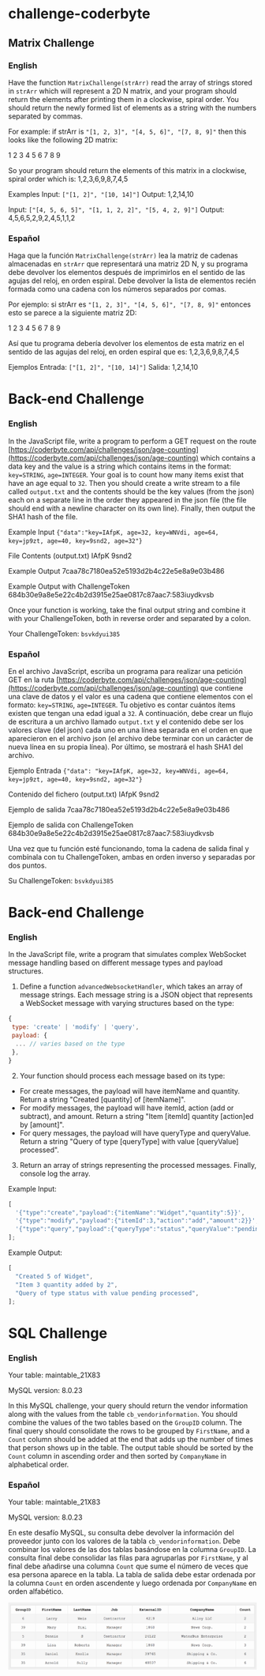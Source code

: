 # challenge-coderbyte

## Matrix Challenge

### English

Have the function `MatrixChallenge(strArr)` read the array of strings stored in `strArr` which will represent a 2D N matrix, and your program should return the elements after printing them in a clockwise, spiral order. You should return the newly formed list of elements as a string with the numbers separated by commas.

For example: if strArr is `"[1, 2, 3]", "[4, 5, 6]", "[7, 8, 9]"` then this looks like the following 2D matrix:

1 2 3
4 5 6
7 8 9

So your program should return the elements of this matrix in a clockwise, spiral order which is: 1,2,3,6,9,8,7,4,5

Examples Input: `["[1, 2]", "[10, 14]"]`
Output: 1,2,14,10

Input: `["[4, 5, 6, 5]", "[1, 1, 2, 2]", "[5, 4, 2, 9]"]`
Output: 4,5,6,5,2,9,2,4,5,1,1,2

### Español

Haga que la función `MatrixChallenge(strArr)` lea la matriz de cadenas almacenadas en `strArr` que representará una matriz 2D N, y su programa debe devolver los elementos después de imprimirlos en el sentido de las agujas del reloj, en orden espiral. Debe devolver la lista de elementos recién formada como una cadena con los números separados por comas.

Por ejemplo: si strArr es `"[1, 2, 3]", "[4, 5, 6]", "[7, 8, 9]"` entonces esto se parece a la siguiente matriz 2D:

1 2 3
4 5 6
7 8 9

Así que tu programa debería devolver los elementos de esta matriz en el sentido de las agujas del reloj, en orden espiral que es: 1,2,3,6,9,8,7,4,5

Ejemplos Entrada: `["[1, 2]", "[10, 14]"]`
Salida: 1,2,14,10

# Back-end Challenge

### English

In the JavaScript file, write a program to perform a GET request on the route [https://coderbyte.com/api/challenges/json/age-counting](https://coderbyte.com/api/challenges/json/age-counting) which contains a data key and the value is a string which contains items in the format: `key=STRING`, `age=INTEGER`. Your goal is to count how many items exist that have an age equal to `32`. Then you should create a write stream to a file called `output.txt` and the contents should be the key values (from the json) each on a separate line in the order they appeared in the json file (the file should end with a newline character on its own line). Finally, then output the SHA1 hash of the file.

Example Input
`{"data":"key=IAfpK, age=32, key=WNVdi, age=64, key=jp9zt, age=40, key=9snd2, age=32"}`

File Contents (output.txt)
IAfpK
9snd2

Example Output
7caa78c7180ea52e5193d2b4c22e5e8a9e03b486

Example Output with ChallengeToken
684b30e9a8e5e22c4b2d3915e25ae0817c87aac7:583iuydkvsb

Once your function is working, take the final output string and combine it with your ChallengeToken, both in reverse order and separated by a colon.

Your ChallengeToken: `bsvkdyui385`

### Español

En el archivo JavaScript, escriba un programa para realizar una petición GET en la ruta [https://coderbyte.com/api/challenges/json/age-counting](https://coderbyte.com/api/challenges/json/age-counting) que contiene una clave de datos y el valor es una cadena que contiene elementos con el formato: `key=STRING`, `age=INTEGER`. Tu objetivo es contar cuántos ítems existen que tengan una edad igual a `32`. A continuación, debe crear un flujo de escritura a un archivo llamado `output.txt` y el contenido debe ser los valores clave (del json) cada uno en una línea separada en el orden en que aparecieron en el archivo json (el archivo debe terminar con un carácter de nueva línea en su propia línea). Por último, se mostrará el hash SHA1 del archivo.

Ejemplo Entrada
`{"data": "key=IAfpK, age=32, key=WNVdi, age=64, key=jp9zt, age=40, key=9snd2, age=32"}`

Contenido del fichero (output.txt)
IAfpK
9snd2

Ejemplo de salida
7caa78c7180ea52e5193d2b4c22e5e8a9e03b486

Ejemplo de salida con ChallengeToken
684b30e9a8e5e22c4b2d3915e25ae0817c87aac7:583iuydkvsb

Una vez que tu función esté funcionando, toma la cadena de salida final y combínala con tu ChallengeToken, ambas en orden inverso y separadas por dos puntos.

Su ChallengeToken: `bsvkdyui385`

# Back-end Challenge

### English

In the JavaScript file, write a program that simulates complex WebSocket message handling based on different message types and payload structures.

1. Define a function `advancedWebsocketHandler`, which takes an array of message strings. Each message string is a JSON object that represents a WebSocket message with varying structures based on the type:

```javascript
{
 type: 'create' | 'modify' | 'query',
 payload: {
  ... // varies based on the type
 },
}
```

2. Your function should process each message based on its type:

- For create messages, the payload will have itemName and quantity. Return a string "Created [quantity] of [itemName]".
- For modify messages, the payload will have itemId, action (add or subtract), and amount. Return a string "Item [itemId] quantity [action]ed by [amount]".
- For query messages, the payload will have queryType and queryValue. Return a string "Query of type [queryType] with value [queryValue] processed".

3. Return an array of strings representing the processed messages. Finally, console log the array.

Example Input:

```javascript
[
  '{"type":"create","payload":{"itemName":"Widget","quantity":5}}',
  '{"type":"modify","payload":{"itemId":3,"action":"add","amount":2}}',
  '{"type":"query","payload":{"queryType":"status","queryValue":"pending"}}',
];
```

Example Output:

```javascript
[
  "Created 5 of Widget",
  "Item 3 quantity added by 2",
  "Query of type status with value pending processed",
];
```

# SQL Challenge

### English

Your table: maintable_21X83

MySQL version: 8.0.23

In this MySQL challenge, your query should return the vendor information along with the values from the table `cb_vendorinformation`. You should combine the values of the two tables based on the `GroupID` column. The final query should consolidate the rows to be grouped by `FirstName`, and a `Count` column should be added at the end that adds up the number of times that person shows up in the table. The output table should be sorted by the `Count` column in ascending order and then sorted by `CompanyName` in alphabetical order.

### Español

Your table: maintable_21X83

MySQL version: 8.0.23

En este desafío MySQL, su consulta debe devolver la información del proveedor junto con los valores de la tabla `cb_vendorinformation`. Debe combinar los valores de las dos tablas basándose en la columna `GroupID`. La consulta final debe consolidar las filas para agruparlas por `FirstName`, y al final debe añadirse una columna `Count` que sume el número de veces que esa persona aparece en la tabla. La tabla de salida debe estar ordenada por la columna `Count` en orden ascendente y luego ordenada por `CompanyName` en orden alfabético.

![Resultado](image.png)
